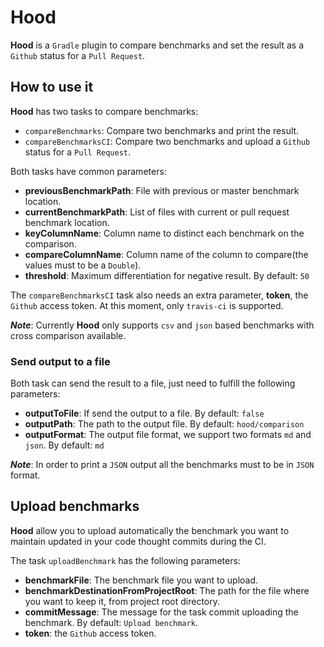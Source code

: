 # Hood

**Hood** is a `Gradle` plugin to compare benchmarks and set the result as a `Github` status for a `Pull Request`.

## How to use it

**Hood** has two tasks to compare benchmarks:
 - `compareBenchmarks`: Compare two benchmarks and print the result.
 - `compareBenchmarksCI`: Compare two benchmarks and upload a `Github` status for a `Pull Request`.
 
 Both tasks have common parameters:
  - **previousBenchmarkPath**: File with previous or master benchmark location.
  - **currentBenchmarkPath**: List of files with current or pull request benchmark location.
  - **keyColumnName**: Column name to distinct each benchmark on the comparison.
  - **compareColumnName**: Column name of the column to compare(the values must to be a `Double`).
  - **threshold**: Maximum differentiation for negative result. By default: `50`
  
 The `compareBenchmarksCI` task also needs an extra parameter, **token**, the `Github` access token. 
 At this moment, only `travis-ci` is supported.
 
 ***Note***: Currently **Hood** only supports `csv` and `json` based benchmarks with cross comparison available.
 
 ### Send output to a file
 Both task can send the result to a file, just need to fulfill the following parameters:
  - **outputToFile**: If send the output to a file. By default: `false`
  - **outputPath**: The path to the output file. By default: `hood/comparison`
  - **outputFormat**: The output file format, we support two formats `md` and `json`. By default: `md`
 
 ***Note***: In order to print a `JSON` output all the benchmarks must to be in `JSON` format.
 
 ## Upload benchmarks
 
 **Hood** allow you to upload automatically the benchmark 
 you want to maintain updated in your code thought commits during the CI.
 
 The task `uploadBenchmark` has the following parameters:
  - **benchmarkFile**: The benchmark file you want to upload.
  - **benchmarkDestinationFromProjectRoot**: The path for the file where you want to keep it, from project root directory.
  - **commitMessage**: The message for the task commit uploading the benchmark. By default: `Upload benchmark`.
  - **token**: the `Github` access token.
